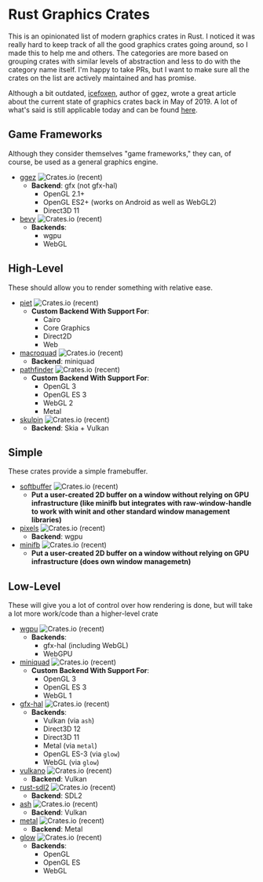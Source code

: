 # Rust Graphics Crates
This is an opinionated list of modern graphics crates in Rust. I noticed it was really hard to keep track of all the good graphics crates going around, so I made this to help me and others. The categories are more based on grouping crates with similar levels of abstraction and less to do with the category name itself. I'm happy to take PRs, but I want to make sure all the crates on the list are actively maintained and has promise.

Although a bit outdated, [icefoxen](https://github.com/icefoxen), author of ggez, wrote a great article about the current state of graphics crates back in May of 2019. A lot of what's said is still applicable today and can be found [here]( https://wiki.alopex.li/AGuideToRustGraphicsLibraries2019).

## Game Frameworks
Although they consider themselves "game frameworks," they can, of course, be used as a general graphics engine.
- [ggez](https://github.com/ggez/ggez) ![Crates.io (recent)](https://img.shields.io/crates/dr/ggez)
  - **Backend**: gfx (not gfx-hal)
    - OpenGL 2.1+
    - OpenGL ES2+ (works on Android as well as WebGL2)
    - Direct3D 11
- [bevy](https://github.com/bevyengine/bevy) ![Crates.io (recent)](https://img.shields.io/crates/dr/bevy) 
  - **Backends**:
    - wgpu
    - WebGL

## High-Level
These should allow you to render something with relative ease. 
- [piet](https://github.com/linebender/piet) ![Crates.io (recent)](https://img.shields.io/crates/dr/piet)
  - **Custom Backend With Support For**:
    - Cairo
    - Core Graphics
    - Direct2D
    - Web
- [macroquad](https://github.com/not-fl3/macroquad) ![Crates.io (recent)](https://img.shields.io/crates/dr/macroquad)
  - **Backend**: miniquad
- [pathfinder](https://github.com/servo/pathfinder) ![Crates.io (recent)](https://img.shields.io/crates/dr/pathfinder)
  - **Custom Backend With Support For**:
    - OpenGL 3
    - OpenGL ES 3
    - WebGL 2
    - Metal
- [skulpin](https://github.com/aclysma/skulpin) ![Crates.io (recent)](https://img.shields.io/crates/dr/skulpin)
  - **Backend**: Skia + Vulkan

## Simple
These crates provide a simple framebuffer.
- [softbuffer](https://github.com/john01dav/softbuffer) ![Crates.io (recent)](https://img.shields.io/crates/dr/softbuffer)
  - **Put a user-created 2D buffer on a window without relying on GPU infrastructure (like minifb but integrates with raw-window-handle to work with winit and other standard window management libraries)**
- [pixels](https://github.com/parasyte/pixels) ![Crates.io (recent)](https://img.shields.io/crates/dr/pixels)
  - **Backend**: wgpu
- [minifb](https://github.com/emoon/minifb) ![Crates.io (recent)](https://img.shields.io/crates/dr/minifb)
  - **Put a user-created 2D buffer on a window without relying on GPU infrastructure (does own window managemetn)**

## Low-Level
These will give you a lot of control over how rendering is done, but will take a lot more work/code than a higher-level crate
- [wgpu](https://github.com/gfx-rs/wgpu-rs) ![Crates.io (recent)](https://img.shields.io/crates/dr/wgpu)
  - **Backends**:
    - gfx-hal (including WebGL)
    - WebGPU
- [miniquad](https://github.com/not-fl3/miniquad) ![Crates.io (recent)](https://img.shields.io/crates/dr/miniquad)
  - **Custom Backend With Support For**:
    - OpenGL 3
    - OpenGL ES 3
    - WebGL 1
- [gfx-hal](https://github.com/gfx-rs/gfx) ![Crates.io (recent)](https://img.shields.io/crates/dr/gfx-hal)
  - **Backends**:
    - Vulkan (via `ash`)
    - Direct3D 12
    - Direct3D 11
    - Metal (via `metal`)
    - OpenGL ES-3 (via `glow`)
    - WebGL (via `glow`)
- [vulkano](https://github.com/vulkano-rs/vulkano) ![Crates.io (recent)](https://img.shields.io/crates/dr/vulkano)
  - **Backend**: Vulkan
- [rust-sdl2](https://github.com/Rust-SDL2/rust-sdl2) ![Crates.io (recent)](https://img.shields.io/crates/dr/sdl2)
  - **Backend**: SDL2
- [ash](https://github.com/MaikKlein/ash) ![Crates.io (recent)](https://img.shields.io/crates/dr/ash)
  - **Backend**: Vulkan
- [metal](https://github.com/gfx-rs/metal-rs) ![Crates.io (recent)](https://img.shields.io/crates/dr/metal)
  - **Backend**: Metal
- [glow](https://github.com/grovesNL/glow) ![Crates.io (recent)](https://img.shields.io/crates/dr/glow)
  - **Backends**:
    - OpenGL
    - OpenGL ES
    - WebGL

